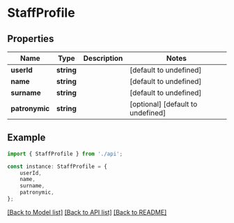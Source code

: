 # StaffProfile


## Properties

Name | Type | Description | Notes
------------ | ------------- | ------------- | -------------
**userId** | **string** |  | [default to undefined]
**name** | **string** |  | [default to undefined]
**surname** | **string** |  | [default to undefined]
**patronymic** | **string** |  | [optional] [default to undefined]

## Example

```typescript
import { StaffProfile } from './api';

const instance: StaffProfile = {
    userId,
    name,
    surname,
    patronymic,
};
```

[[Back to Model list]](../README.md#documentation-for-models) [[Back to API list]](../README.md#documentation-for-api-endpoints) [[Back to README]](../README.md)
